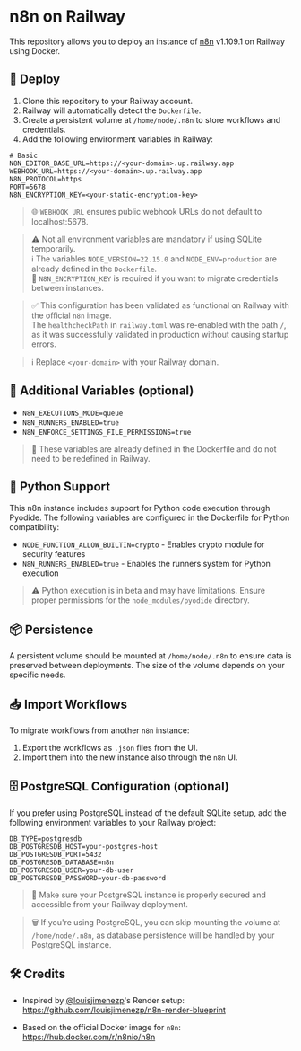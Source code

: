 # n8n on Railway

This repository allows you to deploy an instance of [n8n](https://n8n.io/) v1.109.1 on Railway using Docker.

## 🚀 Deploy

1. Clone this repository to your Railway account.
2. Railway will automatically detect the `Dockerfile`.
3. Create a persistent volume at `/home/node/.n8n` to store workflows and credentials.
4. Add the following environment variables in Railway:

```env
# Basic
N8N_EDITOR_BASE_URL=https://<your-domain>.up.railway.app
WEBHOOK_URL=https://<your-domain>.up.railway.app
N8N_PROTOCOL=https
PORT=5678
N8N_ENCRYPTION_KEY=<your-static-encryption-key>
```

> 🌐 `WEBHOOK_URL` ensures public webhook URLs do not default to localhost:5678.


> ⚠️ Not all environment variables are mandatory if using SQLite temporarily.  
> ℹ️ The variables `NODE_VERSION=22.15.0` and `NODE_ENV=production` are already defined in the `Dockerfile`.  
> 🔐 `N8N_ENCRYPTION_KEY` is required if you want to migrate credentials between instances.

> ✅ This configuration has been validated as functional on Railway with the official `n8n` image.  
> The `healthcheckPath` in `railway.toml` was re-enabled with the path `/`, as it was successfully validated in production without causing startup errors.  

> ℹ️ Replace `<your-domain>` with your Railway domain.


## 🧪 Additional Variables (optional)

- `N8N_EXECUTIONS_MODE=queue`
- `N8N_RUNNERS_ENABLED=true`
- `N8N_ENFORCE_SETTINGS_FILE_PERMISSIONS=true`

> 🧱 These variables are already defined in the Dockerfile and do not need to be redefined in Railway.

## 🐍 Python Support

This n8n instance includes support for Python code execution through Pyodide. The following variables are configured in the Dockerfile for Python compatibility:

- `NODE_FUNCTION_ALLOW_BUILTIN=crypto` - Enables crypto module for security features
- `N8N_RUNNERS_ENABLED=true` - Enables the runners system for Python execution

> ⚠️ Python execution is in beta and may have limitations. Ensure proper permissions for the `node_modules/pyodide` directory.

## 📦 Persistence

A persistent volume should be mounted at `/home/node/.n8n` to ensure data is preserved between deployments. The size of the volume depends on your specific needs.


## 📥 Import Workflows

To migrate workflows from another `n8n` instance:  
1. Export the workflows as `.json` files from the UI.  
2. Import them into the new instance also through the `n8n` UI.

## 🗄️ PostgreSQL Configuration (optional)

If you prefer using PostgreSQL instead of the default SQLite setup, add the following environment variables to your Railway project:

```env
DB_TYPE=postgresdb
DB_POSTGRESDB_HOST=your-postgres-host
DB_POSTGRESDB_PORT=5432
DB_POSTGRESDB_DATABASE=n8n
DB_POSTGRESDB_USER=your-db-user
DB_POSTGRESDB_PASSWORD=your-db-password
```

> 🔐 Make sure your PostgreSQL instance is properly secured and accessible from your Railway deployment.

> 🗑️ If you're using PostgreSQL, you can skip mounting the volume at `/home/node/.n8n`, as database persistence will be handled by your PostgreSQL instance.

## 🛠 Credits

- Inspired by [@louisjimenezp](https://github.com/louisjimenezp)'s Render setup:  
  https://github.com/louisjimenezp/n8n-render-blueprint

- Based on the official Docker image for `n8n`:  
https://hub.docker.com/r/n8nio/n8n
